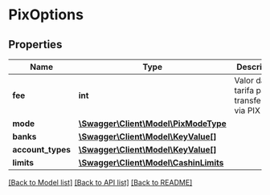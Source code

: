 # PixOptions

## Properties
Name | Type | Description | Notes
------------ | ------------- | ------------- | -------------
**fee** | **int** | Valor da tarifa para transferencia via PIX | [optional] 
**mode** | [**\Swagger\Client\Model\PixModeType**](PixModeType.md) |  | [optional] 
**banks** | [**\Swagger\Client\Model\KeyValue[]**](KeyValue.md) |  | [optional] 
**account_types** | [**\Swagger\Client\Model\KeyValue[]**](KeyValue.md) |  | [optional] 
**limits** | [**\Swagger\Client\Model\CashinLimits**](CashinLimits.md) |  | [optional] 

[[Back to Model list]](../../README.md#documentation-for-models) [[Back to API list]](../../README.md#documentation-for-api-endpoints) [[Back to README]](../../README.md)

